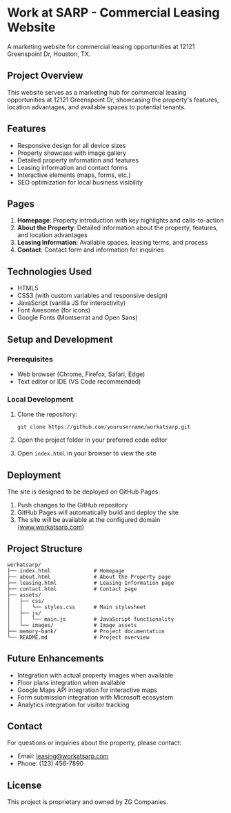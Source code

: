 # Work at SARP - Commercial Leasing Website

A marketing website for commercial leasing opportunities at 12121 Greenspoint Dr, Houston, TX.

## Project Overview

This website serves as a marketing hub for commercial leasing opportunities at 12121 Greenspoint Dr, showcasing the property's features, location advantages, and available spaces to potential tenants.

## Features

- Responsive design for all device sizes
- Property showcase with image gallery
- Detailed property information and features
- Leasing information and contact forms
- Interactive elements (maps, forms, etc.)
- SEO optimization for local business visibility

## Pages

1. **Homepage**: Property introduction with key highlights and calls-to-action
2. **About the Property**: Detailed information about the property, features, and location advantages
3. **Leasing Information**: Available spaces, leasing terms, and process
4. **Contact**: Contact form and information for inquiries

## Technologies Used

- HTML5
- CSS3 (with custom variables and responsive design)
- JavaScript (vanilla JS for interactivity)
- Font Awesome (for icons)
- Google Fonts (Montserrat and Open Sans)

## Setup and Development

### Prerequisites

- Web browser (Chrome, Firefox, Safari, Edge)
- Text editor or IDE (VS Code recommended)

### Local Development

1. Clone the repository:
   ```
   git clone https://github.com/yourusername/workatsarp.git
   ```

2. Open the project folder in your preferred code editor

3. Open `index.html` in your browser to view the site

## Deployment

The site is designed to be deployed on GitHub Pages:

1. Push changes to the GitHub repository
2. GitHub Pages will automatically build and deploy the site
3. The site will be available at the configured domain (www.workatsarp.com)

## Project Structure

```
workatsarp/
├── index.html              # Homepage
├── about.html              # About the Property page
├── leasing.html            # Leasing Information page
├── contact.html            # Contact page
├── assets/
│   ├── css/
│   │   └── styles.css      # Main stylesheet
│   ├── js/
│   │   └── main.js         # JavaScript functionality
│   └── images/             # Image assets
├── memory-bank/            # Project documentation
└── README.md               # Project overview
```

## Future Enhancements

- Integration with actual property images when available
- Floor plans integration when available
- Google Maps API integration for interactive maps
- Form submission integration with Microsoft ecosystem
- Analytics integration for visitor tracking

## Contact

For questions or inquiries about the property, please contact:
- Email: leasing@workatsarp.com
- Phone: (123) 456-7890

## License

This project is proprietary and owned by ZG Companies.
